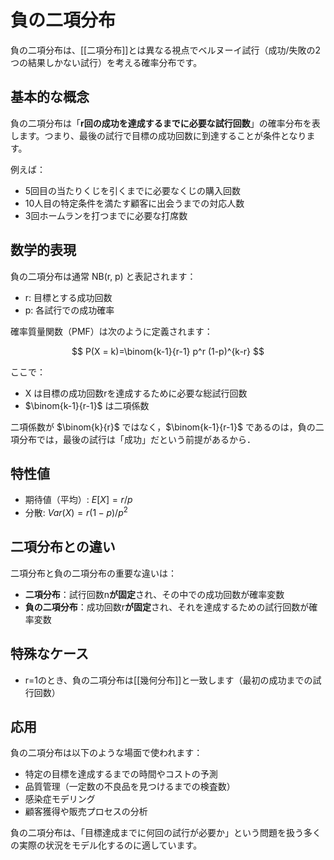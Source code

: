 # 負の二項分布

負の二項分布は、[[二項分布]]とは異なる視点でベルヌーイ試行（成功/失敗の2つの結果しかない試行）を考える確率分布です。

## 基本的な概念

負の二項分布は「**r回の成功を達成するまでに必要な試行回数**」の確率分布を表します。つまり、最後の試行で目標の成功回数に到達することが条件となります。

例えば：
- 5回目の当たりくじを引くまでに必要なくじの購入回数
- 10人目の特定条件を満たす顧客に出会うまでの対応人数
- 3回ホームランを打つまでに必要な打席数

## 数学的表現

負の二項分布は通常 NB(r, p) と表記されます：
- r: 目標とする成功回数
- p: 各試行での成功確率

確率質量関数（PMF）は次のように定義されます：

$$
P(X = k)=\binom{k-1}{r-1} p^r (1-p)^{k-r}
$$

ここで：
- X は目標の成功回数rを達成するために必要な総試行回数
- $\binom{k-1}{r-1}$ は二項係数

二項係数が $\binom{k}{r}$ ではなく，$\binom{k-1}{r-1}$ であるのは，負の二項分布では，最後の試行は「成功」だという前提があるから．
## 特性値

- 期待値（平均）: $E[X] = r/p$
- 分散: $Var(X) = r(1-p)/p^2$

## 二項分布との違い

二項分布と負の二項分布の重要な違いは：
- **二項分布**：試行回数n**が固定**され、その中での成功回数が確率変数
- **負の二項分布**：成功回数r**が固定**され、それを達成するための試行回数が確率変数

## 特殊なケース

- r=1のとき、負の二項分布は[[幾何分布]]と一致します（最初の成功までの試行回数）

## 応用

負の二項分布は以下のような場面で使われます：
- 特定の目標を達成するまでの時間やコストの予測
- 品質管理（一定数の不良品を見つけるまでの検査数）
- 感染症モデリング
- 顧客獲得や販売プロセスの分析

負の二項分布は、「目標達成までに何回の試行が必要か」という問題を扱う多くの実際の状況をモデル化するのに適しています。
